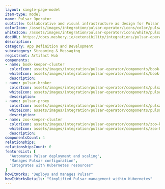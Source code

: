 ```yaml
---
layout: single-page-model
item-type: model
name: Pulsar Operator
subtitle: Collaborative and visual infrastructure as design for Pulsar Operator
colorIcon: /assets/images/integration/pulsar-operator/icons/color/pulsar-operator-color.svg
whiteIcon: /assets/images/integration/pulsar-operator/icons/white/pulsar-operator-white.svg
docURL: https://docs.meshery.io/extensibility/integrations/pulsar-operator
description: 
category: App Definition and Development
subcategory: Streaming & Messaging
registrant: Artifact Hub
components: 
- name: book-keeper-cluster
  colorIcon: assets/images/integration/pulsar-operator/components/book-keeper-cluster/icons/color/book-keeper-cluster-color.svg
  whiteIcon: assets/images/integration/pulsar-operator/components/book-keeper-cluster/icons/white/book-keeper-cluster-white.svg
  description: 
- name: pulsar-broker
  colorIcon: assets/images/integration/pulsar-operator/components/pulsar-broker/icons/color/pulsar-broker-color.svg
  whiteIcon: assets/images/integration/pulsar-operator/components/pulsar-broker/icons/white/pulsar-broker-white.svg
  description: 
- name: pulsar-proxy
  colorIcon: assets/images/integration/pulsar-operator/components/pulsar-proxy/icons/color/pulsar-proxy-color.svg
  whiteIcon: assets/images/integration/pulsar-operator/components/pulsar-proxy/icons/white/pulsar-proxy-white.svg
  description: 
- name: zoo-keeper-cluster
  colorIcon: assets/images/integration/pulsar-operator/components/zoo-keeper-cluster/icons/color/zoo-keeper-cluster-color.svg
  whiteIcon: assets/images/integration/pulsar-operator/components/zoo-keeper-cluster/icons/white/zoo-keeper-cluster-white.svg
  description: 
componentsCount: 4
relationships: 
relationshipsCount: 0
featureList: [
  "Automates Pulsar deployment and scaling",
  "Manages Pulsar configuration",
  "Integrates with Kubernetes resources"
]
howItWorks: "Deploys and manages Pulsar"
howItWorksDetails: "Simplified Pulsar management within Kubernetes"
---
```

